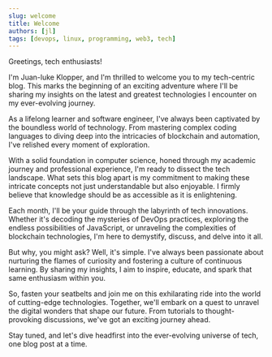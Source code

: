 ```yaml
---
slug: welcome
title: Welcome
authors: [jl]
tags: [devops, linux, programming, web3, tech]
---
```


Greetings, tech enthusiasts! 

I'm Juan-luke Klopper, and I'm thrilled to welcome you to my tech-centric blog. This marks the beginning of an exciting adventure where I'll be sharing my insights on the latest and greatest technologies I encounter on my ever-evolving journey.

As a lifelong learner and software engineer, I've always been captivated by the boundless world of technology. From mastering complex coding languages to diving deep into the intricacies of blockchain and automation, I've relished every moment of exploration.

With a solid foundation in computer science, honed through my academic journey and professional experience, I'm ready to dissect the tech landscape. What sets this blog apart is my commitment to making these intricate concepts not just understandable but also enjoyable. I firmly believe that knowledge should be as accessible as it is enlightening.

Each month, I'll be your guide through the labyrinth of tech innovations. Whether it's decoding the mysteries of DevOps practices, exploring the endless possibilities of JavaScript, or unraveling the complexities of blockchain technologies, I'm here to demystify, discuss, and delve into it all.

But why, you might ask? Well, it's simple. I've always been passionate about nurturing the flames of curiosity and fostering a culture of continuous learning. By sharing my insights, I aim to inspire, educate, and spark that same enthusiasm within you.

So, fasten your seatbelts and join me on this exhilarating ride into the world of cutting-edge technologies. Together, we'll embark on a quest to unravel the digital wonders that shape our future. From tutorials to thought-provoking discussions, we've got an exciting journey ahead.

Stay tuned, and let's dive headfirst into the ever-evolving universe of tech, one blog post at a time.

